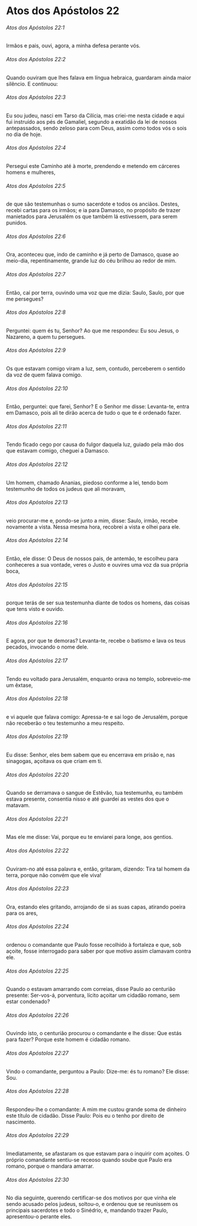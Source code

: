 # Atos dos Apóstolos 22

###### Atos dos Apóstolos 22:1

Irmãos e pais, ouvi, agora, a minha defesa perante vós.

###### Atos dos Apóstolos 22:2

Quando ouviram que lhes falava em língua hebraica, guardaram ainda maior silêncio. E continuou:

###### Atos dos Apóstolos 22:3

Eu sou judeu, nasci em Tarso da Cilícia, mas criei-me nesta cidade e aqui fui instruído aos pés de Gamaliel, segundo a exatidão da lei de nossos antepassados, sendo zeloso para com Deus, assim como todos vós o sois no dia de hoje.

###### Atos dos Apóstolos 22:4

Persegui este Caminho até à morte, prendendo e metendo em cárceres homens e mulheres,

###### Atos dos Apóstolos 22:5

de que são testemunhas o sumo sacerdote e todos os anciãos. Destes, recebi cartas para os irmãos; e ia para Damasco, no propósito de trazer manietados para Jerusalém os que também lá estivessem, para serem punidos.

###### Atos dos Apóstolos 22:6

Ora, aconteceu que, indo de caminho e já perto de Damasco, quase ao meio-dia, repentinamente, grande luz do céu brilhou ao redor de mim.

###### Atos dos Apóstolos 22:7

Então, caí por terra, ouvindo uma voz que me dizia: Saulo, Saulo, por que me persegues?

###### Atos dos Apóstolos 22:8

Perguntei: quem és tu, Senhor? Ao que me respondeu: Eu sou Jesus, o Nazareno, a quem tu persegues.

###### Atos dos Apóstolos 22:9

Os que estavam comigo viram a luz, sem, contudo, perceberem o sentido da voz de quem falava comigo.

###### Atos dos Apóstolos 22:10

Então, perguntei: que farei, Senhor? E o Senhor me disse: Levanta-te, entra em Damasco, pois ali te dirão acerca de tudo o que te é ordenado fazer.

###### Atos dos Apóstolos 22:11

Tendo ficado cego por causa do fulgor daquela luz, guiado pela mão dos que estavam comigo, cheguei a Damasco.

###### Atos dos Apóstolos 22:12

Um homem, chamado Ananias, piedoso conforme a lei, tendo bom testemunho de todos os judeus que ali moravam,

###### Atos dos Apóstolos 22:13

veio procurar-me e, pondo-se junto a mim, disse: Saulo, irmão, recebe novamente a vista. Nessa mesma hora, recobrei a vista e olhei para ele.

###### Atos dos Apóstolos 22:14

Então, ele disse: O Deus de nossos pais, de antemão, te escolheu para conheceres a sua vontade, veres o Justo e ouvires uma voz da sua própria boca,

###### Atos dos Apóstolos 22:15

porque terás de ser sua testemunha diante de todos os homens, das coisas que tens visto e ouvido.

###### Atos dos Apóstolos 22:16

E agora, por que te demoras? Levanta-te, recebe o batismo e lava os teus pecados, invocando o nome dele.

###### Atos dos Apóstolos 22:17

Tendo eu voltado para Jerusalém, enquanto orava no templo, sobreveio-me um êxtase,

###### Atos dos Apóstolos 22:18

e vi aquele que falava comigo: Apressa-te e sai logo de Jerusalém, porque não receberão o teu testemunho a meu respeito.

###### Atos dos Apóstolos 22:19

Eu disse: Senhor, eles bem sabem que eu encerrava em prisão e, nas sinagogas, açoitava os que criam em ti.

###### Atos dos Apóstolos 22:20

Quando se derramava o sangue de Estêvão, tua testemunha, eu também estava presente, consentia nisso e até guardei as vestes dos que o matavam.

###### Atos dos Apóstolos 22:21

Mas ele me disse: Vai, porque eu te enviarei para longe, aos gentios.

###### Atos dos Apóstolos 22:22

Ouviram-no até essa palavra e, então, gritaram, dizendo: Tira tal homem da terra, porque não convém que ele viva!

###### Atos dos Apóstolos 22:23

Ora, estando eles gritando, arrojando de si as suas capas, atirando poeira para os ares,

###### Atos dos Apóstolos 22:24

ordenou o comandante que Paulo fosse recolhido à fortaleza e que, sob açoite, fosse interrogado para saber por que motivo assim clamavam contra ele.

###### Atos dos Apóstolos 22:25

Quando o estavam amarrando com correias, disse Paulo ao centurião presente: Ser-vos-á, porventura, lícito açoitar um cidadão romano, sem estar condenado?

###### Atos dos Apóstolos 22:26

Ouvindo isto, o centurião procurou o comandante e lhe disse: Que estás para fazer? Porque este homem é cidadão romano.

###### Atos dos Apóstolos 22:27

Vindo o comandante, perguntou a Paulo: Dize-me: és tu romano? Ele disse: Sou.

###### Atos dos Apóstolos 22:28

Respondeu-lhe o comandante: A mim me custou grande soma de dinheiro este título de cidadão. Disse Paulo: Pois eu o tenho por direito de nascimento.

###### Atos dos Apóstolos 22:29

Imediatamente, se afastaram os que estavam para o inquirir com açoites. O próprio comandante sentiu-se receoso quando soube que Paulo era romano, porque o mandara amarrar.

###### Atos dos Apóstolos 22:30

No dia seguinte, querendo certificar-se dos motivos por que vinha ele sendo acusado pelos judeus, soltou-o, e ordenou que se reunissem os principais sacerdotes e todo o Sinédrio, e, mandando trazer Paulo, apresentou-o perante eles.

